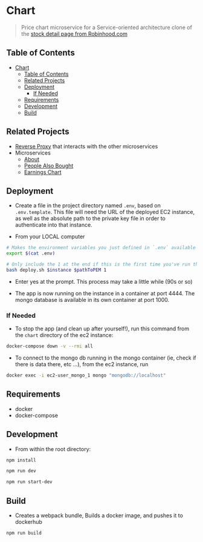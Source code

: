 # Chart
> Price chart microservice for a Service-oriented architecture clone of the [stock detail page from Robinhood.com](https://robinhood.com/stocks/AAPL)

## Table of Contents
- [Chart](#chart)
  - [Table of Contents](#table-of-contents)
  - [Related Projects](#related-projects)
  - [Deployment](#deployment)
    - [If Needed](#if-needed)
  - [Requirements](#requirements)
  - [Development](#development)
  - [Build](#build)

## Related Projects
- [Reverse Proxy](https://github.com/Dr-Wing/chart-proxy) that interacts with the other microservices
- Microservices
  - [About](https://github.com/Dr-Wing/about-microservice)
  - [People Also Bought](https://github.com/Dr-Wing/people-also-bought)
  - [Earnings Chart](https://github.com/Dr-Wing/earnings)

## Deployment
- Create a file in the project directory named `.env`, based on `.env.template`. This file will need the URL of the deployed EC2 instance, as well as the absolute path to the private key file in order to authenticate into that instance.

- From your LOCAL computer
```sh
# Makes the environment variables you just defined in `.env` available in your current shell
export $(cat .env)
```

```sh
# Only include the 1 at the end if this is the first time you've run this script on this instance (installs things like docker, docker-compose, etc...)
bash deploy.sh $instance $pathToPEM 1
```

- Enter yes at the prompt. This process may take a little while (90s or so)

- The app is now running on the instance in a container at port 4444. The mongo database is available in its own container at port 1000.

### If Needed
- To stop the app (and clean up after yourself!), run this command from the `chart` directory of the ec2 instance:
```sh
docker-compose down -v --rmi all
```
- To connect to the mongo db running in the mongo container (ie, check if there is data there, etc ...), from the ec2 instance, run
```sh
docker exec -i ec2-user_mongo_1 mongo "mongodb://localhost"
```

## Requirements
- docker
- docker-compose

## Development
- From within the root directory:
```sh
npm install
  ```

  ```sh
npm run dev
  ```

  ```sh
npm run start-dev
  ```

## Build
- Creates a webpack bundle, Builds a docker image, and pushes it to dockerhub
```sh
npm run build
```